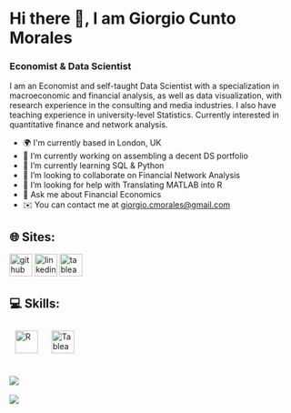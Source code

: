 # Hi there 👋, I am Giorgio Cunto Morales
### Economist & Data Scientist

I am an Economist and self-taught Data Scientist with a specialization in macroeconomic and financial analysis, as well as data visualization, with research experience in the consulting and media industries. I also have teaching experience in university-level Statistics. Currently interested in quantitative finance and network analysis.

- 🌍 I'm currently based in London, UK
- 🔭 I’m currently working on assembling a decent DS portfolio 
- 🧠 I’m currently learning SQL & Python 
- 🤝 I’m looking to collaborate on Financial Network Analysis
- 🤔 I’m looking for help with Translating MATLAB into R 
- 💬 Ask me about Financial Economics 
- ✉️ You can contact me at giorgio.cmorales@gmail.com 

## 🌐 Sites:

[<img src='[https://cdn.jsdelivr.net/npm/simple-icons@3.0.1/icons/github.svg](https://github.githubassets.com/images/modules/logos_page/GitHub-Mark.png)' alt='github' height='40'>](https://github.com/gcmorales)  [<img src='https://cdn.jsdelivr.net/npm/simple-icons@3.0.1/icons/linkedin.svg' alt='linkedin' height='40'>](https://www.linkedin.com/in/www.linkedin.com/in/giorgiocmorales/)  [<img src='https://cdn.jsdelivr.net/npm/simple-icons@3.0.1/icons/tableau.svg' alt='tableau' height='40'>](https://public.tableau.com/app/profile/giorgio.cunto.morales)  

## 💻 Skills:

<a href="https://www.r-project.org/" target="_blank"><img style="margin: 10px" src="https://profilinator.rishav.dev/skills-assets/r.svg" alt="R" height="40" /></a> <a href="https://www.tableau.com/" target="_blank"><img style="margin: 10px" src="https://profilinator.rishav.dev/skills-assets/tableau.svg" alt="Tableau" height="
  40" /></a>
</div>

![](https://github-readme-stats.vercel.app/api/top-langs/?username=giorgiocmorales&theme=dark&hide_border=false&include_all_commits=false&count_private=false&layout=compact)
---
[![](https://visitcount.itsvg.in/api?id=giorgiocmorales&icon=1&color=0)](https://visitcount.itsvg.in)
